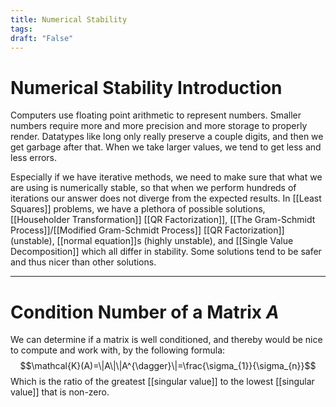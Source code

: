 ```yaml
---
title: Numerical Stability
tags:
draft: "False"
---
```

# Numerical Stability Introduction
Computers use floating point arithmetic to represent numbers. Smaller numbers require more and more precision and more storage to properly render. Datatypes like long only really preserve a couple digits, and then we get garbage after that. When we take larger values, we tend to get less and less errors.

Especially if we have iterative methods, we need to make sure that what we are using is numerically stable, so that when we perform hundreds of iterations our answer does not diverge from the expected results. In [[Least Squares]] problems, we have a plethora of possible solutions, [[Householder Transformation]] [[QR Factorization]], [[The Gram-Schmidt Process]]/[[Modified Gram-Schmidt Process]] [[QR Factorization]] (unstable), [[normal equation]]s (highly unstable), and [[Single Value Decomposition]] which all differ in stability. Some solutions tend to be safer and thus nicer than other solutions. 

---
# Condition Number of a Matrix $A$ 
We can determine if a matrix is well conditioned, and thereby would be nice to compute and work with, by the following formula:
$$\mathcal{K}(A)=\|A\|\|A^{\dagger}\|=\frac{\sigma_{1}}{\sigma_{n}}$$
Which is the ratio of the greatest [[singular value]] to the lowest [[singular value]] that is non-zero. 